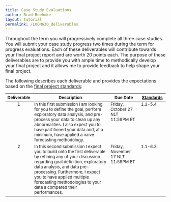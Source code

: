 ```yaml
---
title: Case Study Evaluations
author: Brad Boehmke
layout: tutorial
permalink: /LOGM630_deliverables
---
```


Throughout the term you will progressively complete all three case studies. You will submit your case study progress two times during the term for progress evaluations. Each of these deliverables will contribute towards your final project report and are worth 20 points each.  The purpose of these deliverables are to provide you with ample time to methodically develop your final project and it allows me to provide feedback to help shape your final project.

The following describes each deliverable and provides the expectations based on the [final project standards](LOGM630_final_project):

<div id="general-homework-rubric" class="section level1" style="width: 100%;">
<table style="font-size:13px;">
<col width="8%">
<col width="55%">
<col width="20%">
<col width="17%">
<thead>
<tr class="header">
<th align="left">Deliverable</th>
<th align="center">Description</th>
<th align="center">Due Date</th>
<th align="center"><a href="https://afit-r.github.io/LOGM630_final_project">Standards</a></th>
</tr>
</thead>
<tbody>
<tr class="odd">
<td align="center" valign="top">1</td>
<td align="left" valign="top">In this first submission I am looking for you to define the goal, perform exploratory data analysis, and pre-process your data to clean up any abnormalities. I also expect you to have partitioned your data and, at a minimum, have applied a naive forecasting methodology. </td>
<td align="left" valign="top">Friday, October 27 NLT 11:59PM ET </td>
<td align="left" valign="top"> 1.1-5.4 </td>
</tr>
<tr class="even">
<td align="center" valign="top">2</td>
<td align="left" valign="top">In this second submission I expect you to build onto the first deliverable by refining any of your discussion regarding goal definition, exploratory data analysis, and data pre-processing.  Furthermore, I expect you to have applied multiple forecasting methodologies to your data a compared their performances. </td>
<td align="left" valign="top">Friday, November 17 NLT 11:59PM ET </td>
<td align="left" valign="top">1.1-6.3 </td>
</tr>
</tbody>
</table>
</div>

